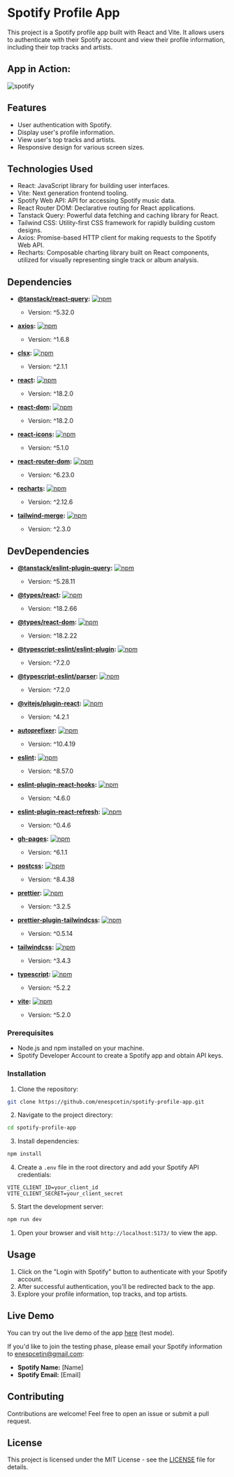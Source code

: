 # Spotify Profile App

This project is a Spotify profile app built with React and Vite. It allows users to authenticate with their Spotify account and view their profile information, including their top tracks and artists.

## App in Action:

![spotify](/assets/spotify.gif)

## Features

- User authentication with Spotify.
- Display user's profile information.
- View user's top tracks and artists.
- Responsive design for various screen sizes.

## Technologies Used

- React: JavaScript library for building user interfaces.
- Vite: Next generation frontend tooling.
- Spotify Web API: API for accessing Spotify music data.
- React Router DOM: Declarative routing for React applications.
- Tanstack Query: Powerful data fetching and caching library for React.
- Tailwind CSS: Utility-first CSS framework for rapidly building custom designs.
- Axios: Promise-based HTTP client for making requests to the Spotify Web API.
- Recharts: Composable charting library built on React components, utilized for visually representing single track or album analysis.

## Dependencies

- **[@tanstack/react-query](https://www.npmjs.com/package/@tanstack/react-query):**
  [![npm](https://img.shields.io/npm/v/@tanstack/react-query)](https://www.npmjs.com/package/@tanstack/react-query)

  - Version: ^5.32.0

- **[axios](https://www.npmjs.com/package/axios):**
  [![npm](https://img.shields.io/npm/v/axios)](https://www.npmjs.com/package/axios)

  - Version: ^1.6.8

- **[clsx](https://www.npmjs.com/package/clsx):**
  [![npm](https://img.shields.io/npm/v/clsx)](https://www.npmjs.com/package/clsx)

  - Version: ^2.1.1

- **[react](https://www.npmjs.com/package/react):**
  [![npm](https://img.shields.io/npm/v/react)](https://www.npmjs.com/package/react)

  - Version: ^18.2.0

- **[react-dom](https://www.npmjs.com/package/react-dom):**
  [![npm](https://img.shields.io/npm/v/react-dom)](https://www.npmjs.com/package/react-dom)

  - Version: ^18.2.0

- **[react-icons](https://www.npmjs.com/package/react-icons):**
  [![npm](https://img.shields.io/npm/v/react-icons)](https://www.npmjs.com/package/react-icons)

  - Version: ^5.1.0

- **[react-router-dom](https://www.npmjs.com/package/react-router-dom):**
  [![npm](https://img.shields.io/npm/v/react-router-dom)](https://www.npmjs.com/package/react-router-dom)

  - Version: ^6.23.0

- **[recharts](https://www.npmjs.com/package/recharts):**
  [![npm](https://img.shields.io/npm/v/recharts)](https://www.npmjs.com/package/recharts)

  - Version: ^2.12.6

- **[tailwind-merge](https://www.npmjs.com/package/tailwind-merge):**
  [![npm](https://img.shields.io/npm/v/tailwind-merge)](https://www.npmjs.com/package/tailwind-merge)
  - Version: ^2.3.0

## DevDependencies

- **[@tanstack/eslint-plugin-query](https://www.npmjs.com/package/@tanstack/eslint-plugin-query):**
  [![npm](https://img.shields.io/npm/v/@tanstack/eslint-plugin-query)](https://www.npmjs.com/package/@tanstack/eslint-plugin-query)

  - Version: ^5.28.11

- **[@types/react](https://www.npmjs.com/package/@types/react):**
  [![npm](https://img.shields.io/npm/v/@types/react)](https://www.npmjs.com/package/@types/react)

  - Version: ^18.2.66

- **[@types/react-dom](https://www.npmjs.com/package/@types/react-dom):**
  [![npm](https://img.shields.io/npm/v/@types/react-dom)](https://www.npmjs.com/package/@types/react-dom)

  - Version: ^18.2.22

- **[@typescript-eslint/eslint-plugin](https://www.npmjs.com/package/@typescript-eslint/eslint-plugin):**
  [![npm](https://img.shields.io/npm/v/@typescript-eslint/eslint-plugin)](https://www.npmjs.com/package/@typescript-eslint/eslint-plugin)

  - Version: ^7.2.0

- **[@typescript-eslint/parser](https://www.npmjs.com/package/@typescript-eslint/parser):**
  [![npm](https://img.shields.io/npm/v/@typescript-eslint/parser)](https://www.npmjs.com/package/@typescript-eslint/parser)

  - Version: ^7.2.0

- **[@vitejs/plugin-react](https://www.npmjs.com/package/@vitejs/plugin-react):**
  [![npm](https://img.shields.io/npm/v/@vitejs/plugin-react)](https://www.npmjs.com/package/@vitejs/plugin-react)

  - Version: ^4.2.1

- **[autoprefixer](https://www.npmjs.com/package/autoprefixer):**
  [![npm](https://img.shields.io/npm/v/autoprefixer)](https://www.npmjs.com/package/autoprefixer)

  - Version: ^10.4.19

- **[eslint](https://www.npmjs.com/package/eslint):**
  [![npm](https://img.shields.io/npm/v/eslint)](https://www.npmjs.com/package/eslint)

  - Version: ^8.57.0

- **[eslint-plugin-react-hooks](https://www.npmjs.com/package/eslint-plugin-react-hooks):**
  [![npm](https://img.shields.io/npm/v/eslint-plugin-react-hooks)](https://www.npmjs.com/package/eslint-plugin-react-hooks)

  - Version: ^4.6.0

- **[eslint-plugin-react-refresh](https://www.npmjs.com/package/eslint-plugin-react-refresh):**
  [![npm](https://img.shields.io/npm/v/eslint-plugin-react-refresh)](https://www.npmjs.com/package/eslint-plugin-react-refresh)

  - Version: ^0.4.6

- **[gh-pages](https://www.npmjs.com/package/gh-pages):**
  [![npm](https://img.shields.io/npm/v/gh-pages)](https://www.npmjs.com/package/gh-pages)

  - Version: ^6.1.1

- **[postcss](https://www.npmjs.com/package/postcss):**
  [![npm](https://img.shields.io/npm/v/postcss)](https://www.npmjs.com/package/postcss)

  - Version: ^8.4.38

- **[prettier](https://www.npmjs.com/package/prettier):**
  [![npm](https://img.shields.io/npm/v/prettier)](https://www.npmjs.com/package/prettier)

  - Version: ^3.2.5

- **[prettier-plugin-tailwindcss](https://www.npmjs.com/package/prettier-plugin-tailwindcss):**
  [![npm](https://img.shields.io/npm/v/prettier-plugin-tailwindcss)](https://www.npmjs.com/package/prettier-plugin-tailwindcss)

  - Version: ^0.5.14

- **[tailwindcss](https://www.npmjs.com/package/tailwindcss):**
  [![npm](https://img.shields.io/npm/v/tailwindcss)](https://www.npmjs.com/package/tailwindcss)

  - Version: ^3.4.3

- **[typescript](https://www.npmjs.com/package/typescript):**
  [![npm](https://img.shields.io/npm/v/typescript)](https://www.npmjs.com/package/typescript)

  - Version: ^5.2.2

- **[vite](https://www.npmjs.com/package/vite):**
  [![npm](https://img.shields.io/npm/v/vite)](https://www.npmjs.com/package/vite)
  - Version: ^5.2.0

### Prerequisites

- Node.js and npm installed on your machine.
- Spotify Developer Account to create a Spotify app and obtain API keys.

### Installation

1. Clone the repository:

```bash
git clone https://github.com/enespcetin/spotify-profile-app.git
```

2. Navigate to the project directory:

```bash
cd spotify-profile-app
```

3. Install dependencies:

```bash
npm install
```

4. Create a `.env` file in the root directory and add your Spotify API credentials:

```plaintext
VITE_CLIENT_ID=your_client_id
VITE_CLIENT_SECRET=your_client_secret
```

5. Start the development server:

```bash
npm run dev
```

1. Open your browser and visit `http://localhost:5173/` to view the app.

## Usage

1. Click on the "Login with Spotify" button to authenticate with your Spotify account.
2. After successful authentication, you'll be redirected back to the app.
3. Explore your profile information, top tracks, and top artists.

## Live Demo

You can try out the live demo of the app [here](https://enesctnn.github.io/spotify-profile-app/) (test mode).

If you'd like to join the testing phase, please email your Spotify information to enespcetin@gmail.com:

- **Spotify Name:** [Name]
- **Spotify Email:** [Email]

## Contributing

Contributions are welcome! Feel free to open an issue or submit a pull request.

## License

This project is licensed under the MIT License - see the [LICENSE](LICENSE) file for details.
